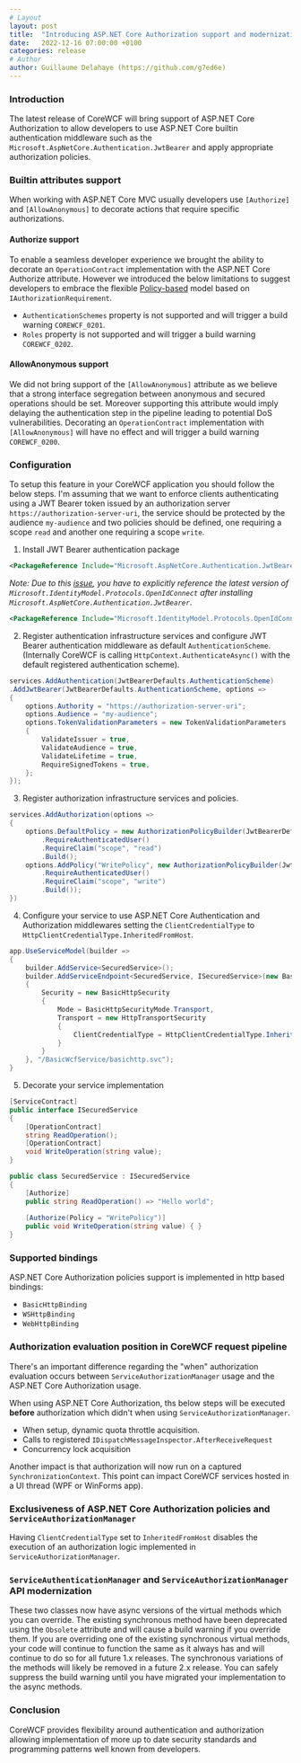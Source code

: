 ```yaml
---
# Layout
layout: post
title:  "Introducing ASP.NET Core Authorization support and modernization of legacy WCF Authentication and Authorization APis"
date:   2022-12-16 07:00:00 +0100
categories: release
# Author
author: Guillaume Delahaye (https://github.com/g7ed6e)
---
```

### Introduction
The latest release of CoreWCF will bring support of ASP.NET Core Authorization to allow developers to use ASP.NET Core builtin authentication middleware such as the `Microsoft.AspNetCore.Authentication.JwtBearer` and apply appropriate authorization policies.

### Builtin attributes support
When working with ASP.NET Core MVC usually developers use `[Authorize]` and `[AllowAnonymous]` to decorate actions that require specific authorizations.
#### Authorize support
To enable a seamless developer experience we brought the ability to decorate an `OperationContract` implementation with the ASP.NET Core Authorize attribute. However we introduced the below limitations to suggest developers to embrace the flexible [Policy-based](https://learn.microsoft.com/en-us/aspnet/core/security/authorization/policies?view=aspnetcore-6.0) model based on `IAuthorizationRequirement`.
- `AuthenticationSchemes` property is not supported and will trigger a build warning `COREWCF_0201`.
- `Roles` property is not supported and will trigger a build warning `COREWCF_0202`.

#### AllowAnonymous support
We did not bring support of the `[AllowAnonymous]` attribute as we believe that a strong interface segregation between anonymous and secured operations should be set. Moreover supporting this attribute would imply delaying the authentication step in the pipeline leading to potential DoS vulnerabilities. Decorating an `OperationContract` implementation with `[AllowAnonymous]` will have no effect and will trigger a build warning `COREWCF_0200`.
### Configuration
To setup this feature in your CoreWCF application you should follow the below steps. I'm assuming that we want to enforce clients authenticating using a JWT Bearer token issued by an authorization server `https://authorization-server-uri`, the service should be protected by the audience `my-audience` and two policies should be defined, one requiring a scope `read` and another one requiring a scope `write`.
1. Install JWT Bearer authentication package
```xml
<PackageReference Include="Microsoft.AspNetCore.Authentication.JwtBearer" Version="6.0.12" />
```
*Note: Due to this [issue](https://github.com/AzureAD/azure-activedirectory-identitymodel-extensions-for-dotnet/issues/1792), you have to explicitly reference the latest version of `Microsoft.IdentityModel.Protocols.OpenIdConnect` after installing `Microsoft.AspNetCore.Authentication.JwtBearer`*.
```xml
<PackageReference Include="Microsoft.IdentityModel.Protocols.OpenIdConnect" Version="6.25.1" />
```
 2. Register authentication infrastructure services and configure JWT Bearer authentication middleware as default `AuthenticationScheme`. (Internally CoreWCF is calling `HttpContext.AuthenticateAsync()` with the default registered authentication scheme).

```csharp
services.AddAuthentication(JwtBearerDefaults.AuthenticationScheme)
.AddJwtBearer(JwtBearerDefaults.AuthenticationScheme, options => 
{
    options.Authority = "https://authorization-server-uri";
    options.Audience = "my-audience";
    options.TokenValidationParameters = new TokenValidationParameters
    {
        ValidateIssuer = true,
        ValidateAudience = true,
        ValidateLifetime = true,
        RequireSignedTokens = true,
    };
});

```


3. Register authorization infrastructure services and policies.
```csharp
services.AddAuthorization(options => 
{
    options.DefaultPolicy = new AuthorizationPolicyBuilder(JwtBearerDefaults.AuthenticationScheme)
        .RequireAuthenticatedUser()
        .RequireClaim("scope", "read")
        .Build();
    options.AddPolicy("WritePolicy", new AuthorizationPolicyBuilder(JwtBearerDefaults.AuthenticationScheme)
        .RequireAuthenticatedUser()
        .RequireClaim("scope", "write")
        .Build());
})
```
4. Configure your service to use ASP.NET Core Authentication and Authorization middlewares setting the `ClientCredentialType` to `HttpClientCredentialType.InheritedFromHost`.
```csharp
app.UseServiceModel(builder =>
{
    builder.AddService<SecuredService>();
    builder.AddServiceEndpoint<SecuredService, ISecuredService>(new BasicHttpBinding
    {
        Security = new BasicHttpSecurity
        {
            Mode = BasicHttpSecurityMode.Transport,
            Transport = new HttpTransportSecurity
            {
                ClientCredentialType = HttpClientCredentialType.InheritedFromHost
            }
        }
    }, "/BasicWcfService/basichttp.svc");
}
```
5. Decorate your service implementation
```csharp
[ServiceContract]
public interface ISecuredService
{
    [OperationContract]
    string ReadOperation();
    [OperationContract]
    void WriteOperation(string value);
}

public class SecuredService : ISecuredService
{
    [Authorize]
    public string ReadOperation() => "Hello world";
    
    [Authorize(Policy = "WritePolicy")]
    public void WriteOperation(string value) { } 
}
```
### Supported bindings

ASP.NET Core Authorization policies support is implemented in http based bindings:
- `BasicHttpBinding`
- `WSHttpBinding`
- `WebHttpBinding`

### Authorization evaluation position in CoreWCF request pipeline

There's an important difference regarding the "when" authorization evaluation occurs between `ServiceAuthorizationManager` usage and the ASP.NET Core Authorization usage.

When using ASP.NET Core Authorization, ths below steps will be executed **before** authorization which didn't when using `ServiceAuthorizationManager`.

- When setup, dynamic quota throttle acquisition.
- Calls to registered `IDispatchMessageInspector.AfterReceiveRequest`
- Concurrency lock acquisition

Another impact is that authorization will now run on a captured `SynchronizationContext`. This point can impact CoreWCF services hosted in a UI thread (WPF or WinForms app).

### Exclusiveness of ASP.NET Core Authorization policies and `ServiceAuthorizationManager`

Having `ClientCredentialType` set to `InheritedFromHost` disables the execution of an authorization logic implemented in `ServiceAuthorizationManager`.

### `ServiceAuthenticationManager` and `ServiceAuthorizationManager` API modernization

These two classes now have async versions of the virtual methods which you can override. The existing synchronous method have been deprecated using the `Obsolete` attribute and will cause a build warning if you override them. If you are overriding one of the existing synchronous virtual methods, your code will continue to function the same as it always has and will continue to do so for all future 1.x releases. The synchronous variations of the methods will likely be removed in a future 2.x release. You can safely suppress the build warning until you have migrated your implementation to the async methods.

### Conclusion
CoreWCF provides flexibility around authentication and authorization allowing implementation of more up to date security standards and programming patterns well known from developers.
